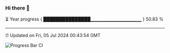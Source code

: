 ### Hi there 👋

⏳ Year progress { ███████████████▁▁▁▁▁▁▁▁▁▁▁▁▁▁▁ } 50.83 %

---

⏰ Updated on Fri, 05 Jul 2024 00:43:54 GMT

![Progress Bar CI](https://github.com/code-lakshay/GitHub-Actions-Demo/workflows/Progress%20Bar%20CI/badge.svg)
